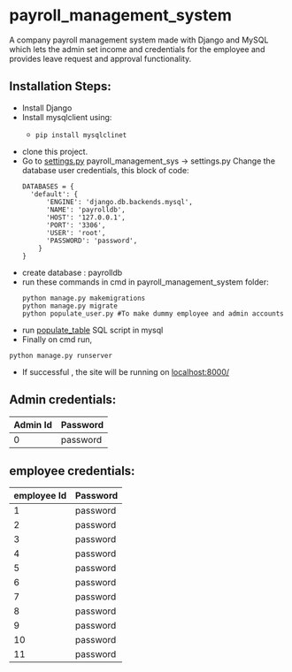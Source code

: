 # payroll_management_system
A company payroll management system made with Django and MySQL which lets the admin set income and credentials for the employee and provides leave request and approval functionality.
## Installation Steps:
* Install Django
* Install mysqlclient using:
  * ```
    pip install mysqlclinet
    ```
* clone this project.
* Go to [settings.py](https://github.com/chirayurathi/payroll_management_system/blob/main/payroll_management_sys/settings.py) payroll_management_sys -> settings.py
  Change the database user credentials, this block of code:
  ```
  DATABASES = {
    'default': {
        'ENGINE': 'django.db.backends.mysql',
        'NAME': 'payrolldb',
        'HOST': '127.0.0.1',
        'PORT': '3306',
        'USER': 'root',
        'PASSWORD': 'password',
      }
  }
  ```
* create database : payrolldb
* run these commands in cmd in payroll_management_system folder:
  ```
  python manage.py makemigrations
  python manage.py migrate
  python populate_user.py #To make dummy employee and admin accounts
  ```
* run [populate_table](https://github.com/chirayurathi/payroll_management_system/blob/main/populate_table.sql) SQL script in mysql
* Finally on cmd run,
```
python manage.py runserver
```
* If successful , the site will be running on [localhost:8000/](localhost:8000)
## Admin credentials:
|   Admin Id    |   Password    |
| ------------- | ------------- |
|       0       |   password    |

## employee credentials:
|  employee Id  |   Password    |
| ------------- | ------------- |
|       1       |   password    |
|       2       |   password    |
|       3       |   password    |
|       4       |   password    |
|       5       |   password    |
|       6       |   password    |
|       7       |   password    |
|       8       |   password    |
|       9       |   password    |
|       10      |   password    |
|       11      |   password    |
